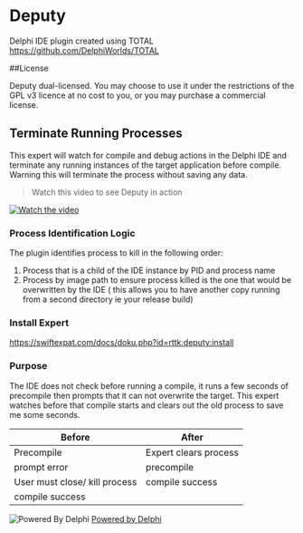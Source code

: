 # Deputy

Delphi IDE plugin created using TOTAL https://github.com/DelphiWorlds/TOTAL

##License

Deputy dual-licensed. You may choose to use it under the restrictions of the GPL v3 licence at no cost to you, or you may purchase a commercial license. 

## Terminate Running Processes

This expert will watch for compile and debug actions in the Delphi IDE and terminate any running instances of the target application before compile. Warning this will terminate the process without saving any data.

> Watch this video to see Deputy in action

[![Watch the video](https://img.youtube.com/vi/UfsSbDxbAL8/hqdefault.jpg)](https://youtu.be/UfsSbDxbAL8)

### Process Identification Logic

The plugin identifies process to kill in the following order:

1. Process that is a child of the IDE instance by PID and process name
2. Process by image path to ensure process killed is the one that would be overwritten by the IDE ( this allows you to have another copy running from a second directory ie your release build)

### Install Expert

https://swiftexpat.com/docs/doku.php?id=rttk:deputy:install

### Purpose

The IDE does not check before running a compile, it runs a few seconds of precompile then prompts that it can not overwrite the target.  This expert watches before that compile starts and clears out the old process to save me some seconds.


| Before                        | After                 |
| ------------------------------- | ----------------------- |
| Precompile                    | Expert clears process |
| prompt error                  | precompile            |
| User must close/ kill process | compile success       |
| compile success               |                       |

![Powered By Delphi](https://i1.wp.com/blogs.embarcadero.com/wp-content/uploads/2021/01/Powered-by-Delphi-white-175px-7388078.png?resize=175%2C82&ssl=1)  [Powered by Delphi](https://www.embarcadero.com/products/delphi)
